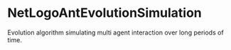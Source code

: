 # NetLogoAntEvolutionSimulation
Evolution algorithm simulating multi agent interaction over long periods of time. 
